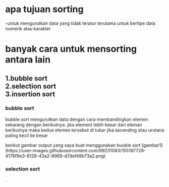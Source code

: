 <h1>apa tujuan sorting</h1>
<p>-untuk mengurutkan data yang tidak teratur terutama untuk bertipe data numerik atau karakter</p>
<h1>banyak cara untuk mensorting antara lain</h1>

<h2>1.bubble sort <br>2.selection sort <br>3.insertion sort</h2>
<h3>bubble sort</h3>
<p>bubble sort mengurutkan data dengan cara membandingkan elemen sekarang dengan berikutnya. jika element lebih besar dari eleman berikutnya maka kedua elemen tersebut di tukar jika ascending atau urutana paling kecil ke besar</p>
<p>berikut gambar output yang saya buat menggunakan buuble sort [gambar1](https://user-images.githubusercontent.com/99231083/155187728-4176f9e3-8128-43a2-8968-d7def49b73a2.png)
<h3>selection sort</h3>
<p></p>.
